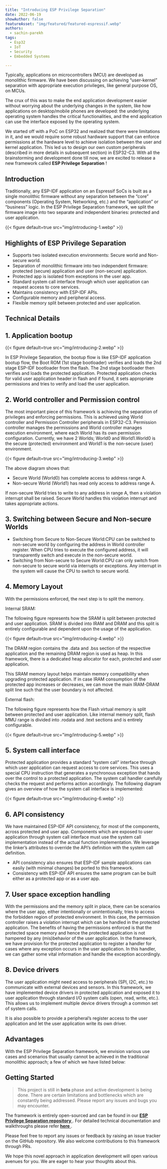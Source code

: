 ```yaml
---
title: "Introducing ESP Privilege Separation"
date: 2022-06-19
showAuthor: false
featureAsset: "img/featured/featured-espressif.webp"
authors:
  - sachin-parekh
tags:
  - Esp32
  - IoT
  - Security
  - Embedded Systems

---
```

Typically, applications on microcontrollers (MCU) are developed as monolithic firmware. We have been discussing on achieving “user-kernel” separation with appropriate execution privileges, like general purpose OS, on MCUs.

The crux of this was to make the end application development easier without worrying about the underlying changes in the system, like how applications on desktop/mobile phones are developed: the underlying operating system handles the critical functionalities, and the end application can use the interface exposed by the operating system.

We started off with a PoC on ESP32 and realized that there were limitations in it, and we would require some robust hardware support that can enforce permissions at the hardware level to achieve isolation between the user and kernel application. This led us to design our own custom peripherals (described in more details in subsequent section) in ESP32-C3. With all the brainstorming and development done till now, we are excited to release a new framework called __ESP Privilege Separation__ !

## Introduction

Traditionally, any ESP-IDF application on an Espressif SoCs is built as a single monolithic firmware without any separation between the “core” components (Operating System, Networking, etc.) and the “application” or “business” logic. In the ESP Privilege Separation framework, we split the firmware image into two separate and independent binaries: protected and user application.

{{< figure
    default=true
    src="img/introducing-1.webp"
    >}}

## Highlights of ESP Privilege Separation

- Supports two isolated execution environments: Secure world and Non-secure world.
- Separation of monolithic firmware into two independent firmware: protected (secure) application and user (non-secure) application.
- Protected app is isolated from exceptions in the user app.
- Standard system call interface through which user application can request access to core services.
- Maintains consistency with ESP-IDF APIs.
- Configurable memory and peripheral access.
- Flexible memory split between protected and user application.

## Technical Details

## 1. Application bootup

{{< figure
    default=true
    src="img/introducing-2.webp"
    >}}

In ESP Privilege Separation, the bootup flow is like ESP-IDF application bootup flow, the Boot ROM (1st stage bootloader) verifies and loads the 2nd stage ESP-IDF bootloader from the flash. The 2nd stage bootloader then verifies and loads the protected application. Protected application checks for valid user application header in flash and if found, it sets appropriate permissions and tries to verify and load the user application.

## 2. World controller and Permission control

The most important piece of this framework is achieving the separation of privileges and enforcing permissions. This is achieved using World controller and Permission Controller peripherals in ESP32-C3. Permission controller manages the permissions and World controller manages execution environment, where each World has its own permission configuration. Currently, we have 2 Worlds; World0 and World1.World0 is the secure (protected) environment and World1 is the non-secure (user) environment.

{{< figure
    default=true
    src="img/introducing-3.webp"
    >}}

The above diagram shows that:

- Secure World (World0) has complete access to address range A.
- Non-secure World (World1) has read only access to address range A.

If non-secure World tries to write to any address in range A, then a violation interrupt shall be raised. Secure World handles this violation interrupt and takes appropriate actions.

## 3. Switching between Secure and Non-secure Worlds

- Switching from Secure to Non-Secure World:CPU can be switched to non-secure world by configuring the address in World controller register. When CPU tries to execute the configured address, it will transparently switch and execute in the non-secure world.
- Switching from Non-secure to Secure World:CPU can only switch from non-secure to secure world via interrupts or exceptions. Any interrupt in the system will cause the CPU to switch to secure world.

## 4. Memory Layout

With the permissions enforced, the next step is to split the memory.

Internal SRAM:

The following figure represents how the SRAM is split between protected and user application. SRAM is divided into IRAM and DRAM and this split is entirely configurable and dependent upon the usage of the application.

{{< figure
    default=true
    src="img/introducing-4.webp"
    >}}

The DRAM region contains the .data and .bss section of the respective application and the remaining DRAM region is used as heap. In this framework, there is a dedicated heap allocator for each, protected and user application.

This SRAM memory layout helps maintain memory compatibility when upgrading protected application. If in case IRAM consumption of the protected app increases or decreases, we can move the main IRAM-DRAM split line such that the user boundary is not affected.

External flash:

The following figure represents how the Flash virtual memory is split between protected and user application. Like internal memory split, flash MMU range is divided into .rodata and .text sections and is entirely configurable.

{{< figure
    default=true
    src="img/introducing-5.webp"
    >}}

## 5. System call interface

Protected application provides a standard “system call” interface through which user application can request access to core services. This uses a special CPU instruction that generates a synchronous exception that hands over the control to a protected application. The system call handler carefully checks the request and performs action accordingly. The following diagram gives an overview of how the system call interface is implemented:

{{< figure
    default=true
    src="img/introducing-6.webp"
    >}}

## 6. API consistency

We have maintained ESP-IDF API consistency, for most of the components, across protected and user app. Components which are exposed to user application through system call interface must use the system call implementation instead of the actual function implementation. We leverage the linker’s attributes to override the API’s definition with the system call definition.

- API consistency also ensures that ESP-IDF sample applications can easily (with minimal changes) be ported to this framework.
- Consistency with ESP-IDF API ensures the same program can be built either as a protected app or as a user app.

## 7. User space exception handling

With the permissions and the memory split in place, there can be scenarios where the user app, either intentionally or unintentionally, tries to access the forbidden region of protected environment. In this case, the permission controller raises a violation interrupt which can be handled in the protected application. The benefits of having the permissions enforced is that the protected space memory and hence the protected application is not hampered by any (mis)behavior of the user application. In the framework, we have provision for the protected application to register a handler for cases where any exception occurs in the user application. In this handler, we can gather some vital information and handle the exception accordingly.

## 8. Device drivers

The user application might need access to peripherals (SPI, I2C, etc.) to communicate with external devices and sensors. In this framework, we have implemented device drivers in protected application and exposed it to user application through standard I/O system calls (open, read, write, etc.). This allows us to implement multiple device drivers through a common set of system calls.

It is also possible to provide a peripheral’s register access to the user application and let the user application write its own driver.

## Advantages

With the ESP Privilege Separation framework, we envision various use cases and scenarios that usually cannot be achieved in the traditional monolithic approach; a few of which we have listed below:

## Getting Started

> This project is still in __beta__  phase and active development is being done. There are certain limitations and bottlenecks which are constantly being addressed. Please report any issues and bugs you may encounter.

The framework is entirely open-sourced and can be found in our [__ESP Privilege Separation repository__ ](https://github.com/espressif/esp-privilege-separation). For detailed technical documentation and walkthroughs please refer [__here__ ](https://docs.espressif.com//projects/esp-privilege-separation/en/latest/esp32c3/index.html).

Please feel free to report any issues or feedback by raising an issue tracker on the GitHub repository. We also welcome contributions to this framework through PRs.

We hope this novel approach in application development will open various avenues for you. We are eager to hear your thoughts about this.
